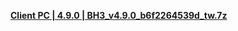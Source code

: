 **[Client PC | 4.9.0 | BH3_v4.9.0_b6f2264539d_tw.7z ](https://download-sea.mihoyo.com/download/os/BH3_v4.9.0_b6f2264539d_tw.7z)**